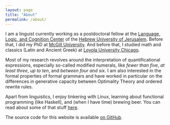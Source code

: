 ```yaml
---
layout: page
title: "About"
permalink: /about/
---
```


I am a linguist currently working as a postdoctoral fellow at the [Language,
Logic, and Cognition Center][llcc] of the [Hebrew University of
Jerusalem][huji]. Before that, I did my PhD at [McGill University][mcgill]. And
before that, I studied math and classics (Latin and Ancient Greek) at [Loyola
University Chicago][luc].

[llcc]: https://scholars.huji.ac.il/llcc
[huji]: https://new.huji.ac.il/
[mcgill]: https://www.mcgill.ca/
[luc]: http://www.luc.edu/

Most of my research revolves around the interpretation of quantificational
expressions, especially so-called modified numerals, like *fewer than five*,
*at least three*, *up to ten*, and *between four and six*. I am also interested
in the formal properties of formal grammars and have worked in particular on
the differences in generative capacity between Optimality Theory and ordered
rewrite rules.

Apart from linguistics, I enjoy tinkering with Linux, learning about functional
programming (like Haskell), and (when I have time) brewing beer. You can read
about some of that stuff [here](/blog).

The source code for this website is available [on GitHub][repo].

[me-gh]: https://github.com/brianbuccola
[repo]: https://github.com/brianbuccola/brianbuccola.github.io
